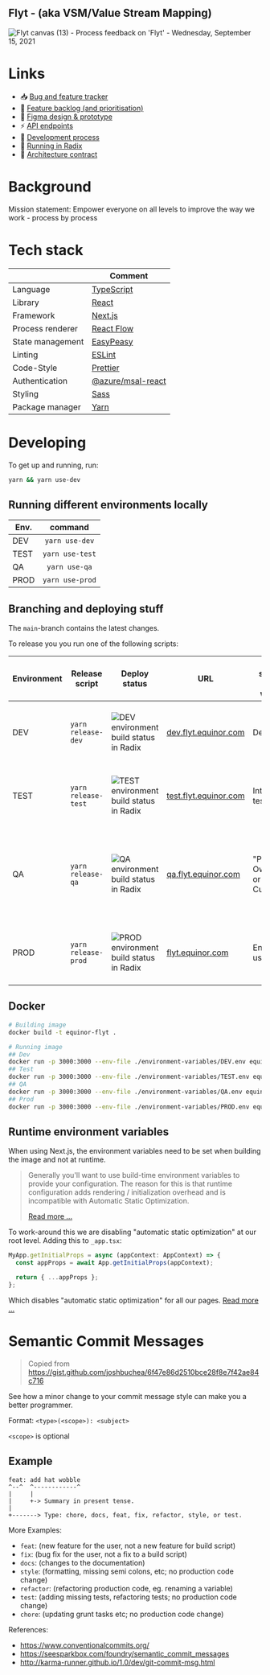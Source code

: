 ## Flyt - (aka VSM/Value Stream Mapping)

![Flyt canvas (13) - Process feedback on 'Flyt'  - Wednesday, September 15, 2021](https://user-images.githubusercontent.com/3164065/133470524-d6934d90-82ce-4870-aea3-450fd1f4c48f.png)

# Links

- :inbox_tray: [Bug and feature tracker](https://github.com/orgs/equinor/projects/361/views/34)
- :1234: [Feature backlog (and prioritisation)](https://github.com/orgs/equinor/projects/141/)
- :art: [Figma design & prototype](https://www.figma.com/file/IkHwmIQrsT0iR34f5R5UnZ/vsm)
- :zap: [API endpoints](https://api-flyt-api-dev.radix.equinor.com/swagger/index.html?urls.primaryName=Flyt%20Api%20V2)
- :dizzy: [Development process](https://flyt.equinor.com/process/172)
- 🏃 [Running in Radix](https://console.radix.equinor.com/applications/flyt/)
- :memo: [Architecture contract](https://github.com/equinor/architecturecontract/blob/master/contracts/flyt.md)

# Background

Mission statement: Empower everyone on all levels to improve the way we work - process by process

# Tech stack

|                  | Comment                                                                                        |
| ---------------- | ---------------------------------------------------------------------------------------------- |
| Language         | [TypeScript](https://www.typescriptlang.org/)                                                  |
| Library          | [React](https://react.dev/)                                                                    |
| Framework        | [Next.js](https://nextjs.org/)                                                                 |
| Process renderer | [React Flow](https://reactflow.dev/)                                                           |
| State management | [EasyPeasy](https://easy-peasy.vercel.app/)                                                    |
| Linting          | [ESLint](https://eslint.org/)                                                                  |
| Code-Style       | [Prettier](https://prettier.io/)                                                               |
| Authentication   | [@azure/msal-react](https://github.com/AzureAD/microsoft-authentication-library-for-js#readme) |
| Styling          | [Sass](https://sass-lang.com/)                                                                 |
| Package manager  | [Yarn](https://yarnpkg.com/)                                                                   |

# Developing

To get up and running, run:

```bash
yarn && yarn use-dev
```

## Running different environments locally

| Env. |     command     |
| ---- | :-------------: |
| DEV  | `yarn use-dev`  |
| TEST | `yarn use-test` |
| QA   |  `yarn use-qa`  |
| PROD | `yarn use-prod` |

## Branching and deploying stuff

The `main`-branch contains the latest changes.

To release you you run one of the following scripts:

| Environment | Release script      | Deploy status                                                                                                                   | URL                                                    | Who should test what?       | Comments                                                                         |
| ----------- | ------------------- | ------------------------------------------------------------------------------------------------------------------------------- | ------------------------------------------------------ | --------------------------- | -------------------------------------------------------------------------------- |
| DEV         | `yarn release-dev`  | ![DEV environment build status in Radix](https://api.radix.equinor.com/api/v1/applications/flyt/environments/dev/buildstatus)   | [dev.flyt.equinor.com](https://dev.flyt.equinor.com)   | Developer                   | Developer is free to use this environment however they want to                   |
| TEST        | `yarn release-test` | ![TEST environment build status in Radix](https://api.radix.equinor.com/api/v1/applications/flyt/environments/test/buildstatus) | [test.flyt.equinor.com](https://test.flyt.equinor.com) | Internal testing            | Developer tags what needs to be tested for QA-tester in the team                 |
| QA          | `yarn release-qa`   | ![QA environment build status in Radix](https://api.radix.equinor.com/api/v1/applications/flyt/environments/qa/buildstatus)     | [qa.flyt.equinor.com](https://qa.flyt.equinor.com)     | "Product Owner" or Customer | When said feature is ready, it gets released into QA so our PO can give feedback |
| PROD        | `yarn release-prod` | ![PROD environment build status in Radix](https://api.radix.equinor.com/api/v1/applications/flyt/environments/prod/buildstatus) | [flyt.equinor.com](https://flyt.equinor.com)           | End-users                   | We wait with deploying to prod until everyone is happy                           |

## Docker

```bash
# Building image
docker build -t equinor-flyt .

# Running image
## Dev
docker run -p 3000:3000 --env-file ./environment-variables/DEV.env equinor-flyt
## Test
docker run -p 3000:3000 --env-file ./environment-variables/TEST.env equinor-flyt
## QA
docker run -p 3000:3000 --env-file ./environment-variables/QA.env equinor-flyt
## Prod
docker run -p 3000:3000 --env-file ./environment-variables/PROD.env equinor-flyt
```

## Runtime environment variables

When using Next.js, the environment variables need to be set when building the image and not at runtime.

> Generally you'll want to use build-time environment variables to provide your configuration. The reason for this is that runtime configuration adds rendering / initialization overhead and is incompatible with Automatic Static Optimization.
>
> [Read more ...](https://nextjs.org/docs/api-reference/next.config.js/runtime-configuration)

To work-around this we are disabling "automatic static optimization" at our root level. Adding this to `_app.tsx`:

```javascript
MyApp.getInitialProps = async (appContext: AppContext) => {
  const appProps = await App.getInitialProps(appContext);

  return { ...appProps };
};
```

Which disables "automatic static optimization" for all our
pages. [Read more ...](https://github.com/vercel/next.js/blob/master/errors/opt-out-auto-static-optimization.md)

# Semantic Commit Messages

> Copied from <https://gist.github.com/joshbuchea/6f47e86d2510bce28f8e7f42ae84c716>

See how a minor change to your commit message style can make you a better programmer.

Format: `<type>(<scope>): <subject>`

`<scope>` is optional

## Example

```
feat: add hat wobble
^--^  ^------------^
|     |
|     +-> Summary in present tense.
|
+-------> Type: chore, docs, feat, fix, refactor, style, or test.
```

More Examples:

- `feat`: (new feature for the user, not a new feature for build script)
- `fix`: (bug fix for the user, not a fix to a build script)
- `docs`: (changes to the documentation)
- `style`: (formatting, missing semi colons, etc; no production code change)
- `refactor`: (refactoring production code, eg. renaming a variable)
- `test`: (adding missing tests, refactoring tests; no production code change)
- `chore`: (updating grunt tasks etc; no production code change)

References:

- <https://www.conventionalcommits.org/>
- <https://seesparkbox.com/foundry/semantic_commit_messages>
- <http://karma-runner.github.io/1.0/dev/git-commit-msg.html>
